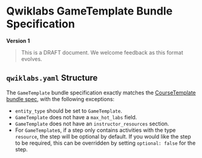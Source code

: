 # Qwiklabs GameTemplate Bundle Specification

**Version 1**

> This is a DRAFT document. We welcome feedback as this format evolves.

## `qwiklabs.yaml` Structure

The `GameTemplate` bundle specification exactly matches the
[CourseTemplate bundle spec](./course-template-bundle-spec.md), with the
following exceptions:

*   `entity_type` should be set to `GameTemplate`.
*   `GameTemplate` does not have a `max_hot_labs` field.
*   `GameTemplate` does not have an `instructor_resources` section.
*   For `GameTemplate`s, if a step only contains activities with the type
    `resource`, the step will be optional by default. If you would like the step
    to be required, this can be overridden by setting `optional: false` for the
    step.
